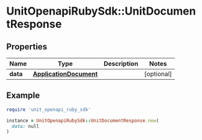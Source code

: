 # UnitOpenapiRubySdk::UnitDocumentResponse

## Properties

| Name | Type | Description | Notes |
| ---- | ---- | ----------- | ----- |
| **data** | [**ApplicationDocument**](ApplicationDocument.md) |  | [optional] |

## Example

```ruby
require 'unit_openapi_ruby_sdk'

instance = UnitOpenapiRubySdk::UnitDocumentResponse.new(
  data: null
)
```

